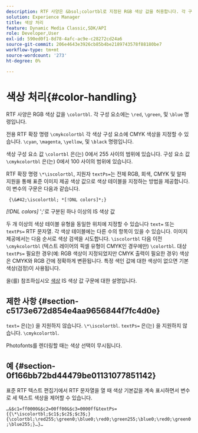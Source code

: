 ```yaml
---
description: RTF 사양은 &bsol;colortbl로 지정된 RGB 색상 값을 허용합니다. 각 구성 요소에는 &bsol;red, &bsol;green 및 &bsol;blue 명령이 별도로 제공됩니다.
solution: Experience Manager
title: 색상 처리
feature: Dynamic Media Classic,SDK/API
role: Developer,User
exl-id: 590ed0f1-8d78-4afc-ac9e-c28272cd24a6
source-git-commit: 206e4643e3926cb85b4be2189743578f88180be7
workflow-type: tm+mt
source-wordcount: '273'
ht-degree: 0%

---
```


# 색상 처리{#color-handling}

RTF 사양은 RGB 색상 값을 `\colortbl`. 각 구성 요소에는 `\red`, `\green`, 및 `\blue` 명령입니다.

전용 RTF 확장 명령 `\cmykcolortbl` 각 색상 구성 요소에 CMYK 색상을 지정할 수 있습니다. `\cyan`, `\magenta`, `\yellow`, 및 `\black` 명령입니다.

색상 구성 요소 값 `\colortbl` 은(는) 0에서 255 사이의 범위에 있습니다. 구성 요소 값 `\cmykcolortbl` 은(는) 0에서 100 사이의 범위에 있습니다.

RTF 확장 명령 `\*\iscolortbl`, 지원자 `textPs=`는 전체 RGB, 회색, CMYK 및 알파 지원을 통해 표준 이미지 제공 색상 값으로 색상 테이블을 지정하는 방법을 제공합니다. 이 변수의 구문은 다음과 같습니다.

` {\&#42;\iscolortbl; *[!DNL colors]*;}`

*[!DNL colors]* &#39;;&#39;로 구분된 하나 이상의 IS 색상 값

두 개 이상의 색상 테이블 유형을 동일한 위치에 지정할 수 있습니다 `text=` 또는 `textPs=` RTF 문자열. 각 색상 테이블에는 다른 수의 항목이 있을 수 있습니다. 이미지 제공에서는 다음 순서로 색상 검색을 시도합니다. `\iscolortbl` 다음 이전 `\cmykcolortbl` (텍스트 레이어의 픽셀 유형이 CMYK인 경우에만) `\colortbl`. 대상 `textPs=` 필요한 경우(예: RGB 색상이 지정되었지만 CMYK 출력이 필요한 경우) 색상은 CMYK와 RGB 간에 정확하게 변환됩니다. 특정 색인 값에 대한 색상이 없으면 기본 색상(검정)이 사용됩니다.

을(를) 참조하십시오 [색상](/help/aem-is-ir-api/is-api/http-ref/image-serving-api-ref/c-http-protocol-reference/c-data-types/r-is-http-color.md) IS 색상 값 구문에 대한 설명입니다.

## 제한 사항 {#section-c5173e672d854e4aa9656844f7fc4d0e}

`text=` 은(는) 을 지원하지 않습니다. `\*\iscolortbl`. `textPs=` 은(는) 을 지원하지 않습니다. `\cmykcolortbl`.

Photofonts를 렌더링할 때는 색상 선택이 무시됩니다.

## 예 {#section-0f166bb72bd44479be01131077851142}

표준 RTF 텍스트 편집기에서 RTF 문자열을 열 때 색상 기본값을 계속 표시하면서 변수로 세 텍스트 색상을 제어할 수 있습니다.

`…&$c1=ff0000&$c2=00ff00&$c3=0000ff&textPs={{\*\iscolortbl;$c1$;$c2$;$c3$;}{\colortbl;\red255;\green0;\blue0;\red0;\green255;\blue0;\red0;\green0;\blue255;}…}…`
